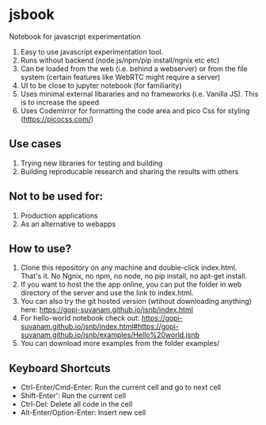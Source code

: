 # jsbook
Notebook for javascript experimentation

1. Easy to use javascript experimentation tool.
2. Runs without backend (node.js/npm/pip install/ngnix etc etc)
3. Can be loaded from the web (i.e. behind a webserver) or from the file system   (certain features like WebRTC might require a server)
4. UI to be close to jupyter notebook (for familiarity)
5. Uses minimal external libararies and no frameworks (i.e. Vanilla JS). This is to increase the speed
6. Uses Codemirror for formatting the code area and pico Css for styling (https://picocss.com/)

## Use cases
1. Trying new libraries for testing and building
2. Building reproducable research and sharing the results with others

## Not to be used for:
1. Production applications
2. As an alternative to webapps

## How to use?
1. Clone this repository on any machine and double-click index.html. That's it. No Ngnix, no npm, no node, no pip install, no apt-get install.
2. If you want to host the the app online, you can put the folder in web directory of the server and use the link to index.html.
3. You can also try the git hosted version (wtihout downloading anything) here: https://gopi-suvanam.github.io/jsnb/index.html
4. For hello-world notebook check out: https://gopi-suvanam.github.io/jsnb/index.html#https://gopi-suvanam.github.io/jsnb/examples/Hello%20world.jsnb
5. You can download more examples from the folder examples/

## Keyboard Shortcuts
- Ctrl-Enter/Cmd-Enter: Run the current cell and go to next cell
- Shift-Enter': Run the current cell
- Ctrl-Del: Delete all code in the cell
- Alt-Enter/Option-Enter: Insert new cell
